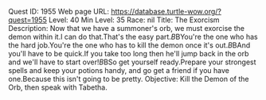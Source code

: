 Quest ID: 1955
Web page URL: https://database.turtle-wow.org/?quest=1955
Level: 40
Min Level: 35
Race: nil
Title: The Exorcism
Description: Now that we have a summoner's orb, we must exorcise the demon within it.I can do that.That's the easy part.$B$BYou're the one who has the hard job.You're the one who has to kill the demon once it's out.$B$BAnd you'll have to be quick.If you take too long then he'll jump back in the orb and we'll have to start over!$B$BSo get yourself ready.Prepare your strongest spells and keep your potions handy, and go get a friend if you have one.Because this isn't going to be pretty.
Objective: Kill the Demon of the Orb, then speak with Tabetha.
